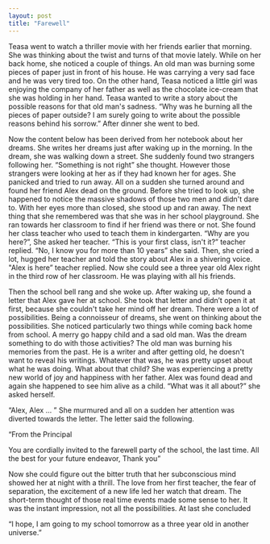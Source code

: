 ```yaml
---
layout: post
title: "Farewell"
---
```


Teasa went to watch a thriller movie with her friends earlier that morning. She was thinking about the twist and turns of that movie lately. While on her back home, she noticed a couple of things. An old man was burning some pieces of paper just in front of his house. He was carrying a very sad face and he was very tired too. On the other hand, Teasa noticed a little girl was enjoying the company of her father as well as the chocolate ice-cream that she was holding in her hand. Teasa wanted to write a story about the possible reasons for that old man's sadness. “Why was he burning all the pieces of paper outside? I am surely going to write about the possible reasons behind his sorrow.” After dinner she went to bed. 

Now the content below has been derived from her notebook about her dreams. She writes her dreams just after waking up in the morning. In the dream, she was walking down a street. She suddenly found two strangers following her. “Something is not right” she thought. However those strangers were looking at her as if they had known her for ages. She panicked and tried to run away. All on a sudden she turned around and found her friend Alex dead on the ground. Before she tried to look up, she happened to notice the massive shadows of those two men and didn't dare to. With her eyes more than closed, she stood up and ran away. The next thing that she remembered was that she was in her school playground. She ran towards her classroom to find if her friend was there or not. She found her class teacher who used to teach them in kindergarten.  “Why are you here?”, She asked her teacher. “This is your first class, isn't it?” teacher replied. “No, I know you for more than 10 years” she said. Then, she cried a lot, hugged her teacher and told the story about Alex in a shivering voice. "Alex is here” teacher replied. Now she could see a three year old Alex right in the third row of her classroom. He was playing with all his friends.  

Then the school bell rang and she woke up. After waking up, she found a letter that Alex gave her at school. She took that letter and didn’t open it at first, because she couldn't take her mind off her dream. There were a lot of possibilities. Being a connoisseur of dreams, she went on thinking about the possibilities. She noticed particularly two things while coming back home from school. A merry go happy child and a sad old man. Was the dream something to do with those activities? The old man was burning his memories from the past. He is a writer and after getting old, he doesn't want to reveal his writings. Whatever that was, he was pretty upset about what he was doing. What about that child? She was experiencing a pretty new world of joy and happiness with her father. Alex was found dead and again she happened to see him alive as a child. “What was it all about?” she asked herself. 

“Alex, Alex … ” She murmured and all on a sudden her attention was diverted towards the letter. The letter said the following.


“From the Principal

You are cordially invited to the farewell party of the school, the last time. All the best for your future endeavor, Thank you”


Now she could figure out the bitter truth that her subconscious mind showed her at night with a thrill. The love from her first teacher, the fear of separation, the excitement of a new life led her watch that dream. The short-term thought of those real time events made some sense to her. It was the instant impression, not all the possibilities. At last she concluded 


“I hope, I am going to my school tomorrow as a three year old in another universe.”
